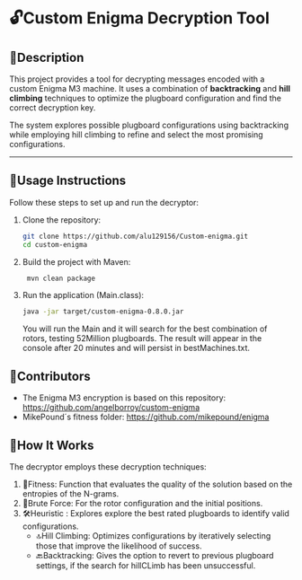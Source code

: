 # 🔓Custom Enigma Decryption Tool

## 📖Description
This project provides a tool for decrypting messages encoded with a custom Enigma M3 machine. It uses a combination of **backtracking** and **hill climbing** techniques to optimize the plugboard configuration and find the correct decryption key.

The system explores possible plugboard configurations using backtracking while employing hill climbing to refine and select the most promising configurations.

---

## 🚀Usage Instructions
Follow these steps to set up and run the decryptor:

1. Clone the repository:
   ```bash
   git clone https://github.com/alu129156/Custom-enigma.git
   cd custom-enigma
   ```
2. Build the project with Maven:
   ```bash
    mvn clean package
   ```
3. Run the application (Main.class):
    ```bash
    java -jar target/custom-enigma-0.8.0.jar
   ```
    You will run the Main and it will search for the best combination of rotors, testing 52Million plugboards. The result will appear in the console after 20 minutes and will persist in bestMachines.txt.
## 🌟Contributors
- The Enigma M3 encryption is based on this repository: https://github.com/angelborroy/custom-enigma
- MikePound´s fitness folder: https://github.com/mikepound/enigma
## 🧠How It Works
The decryptor employs these decryption techniques:
  1. 🧮Fitness: Function that evaluates the quality of the solution based on the entropies of the N-grams.
  2. 🔧Brute Force: For the rotor configuration and the initial positions.
  3. 🛠️Heuristic : Explores explore the best rated plugboards to identify valid configurations.
      - 🔝Hill Climbing: Optimizes configurations by iteratively selecting those that improve the likelihood of success.
      - 🔙Backtracking: Gives the option to revert to previous plugboard settings, if the search for hillCLimb has been unsuccessful.
